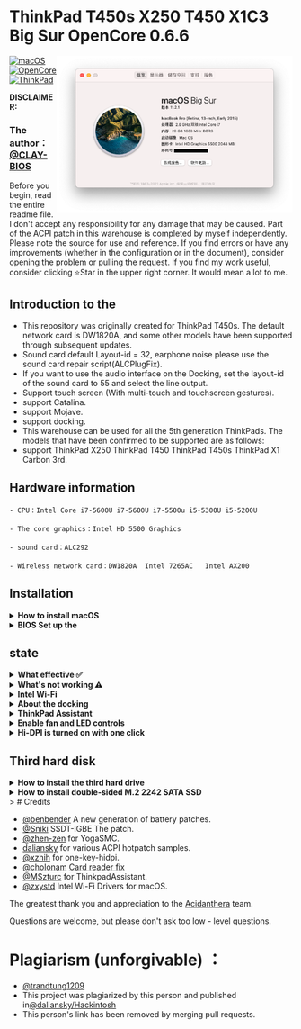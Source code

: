 # ThinkPad T450s X250 T450 X1C3 Big Sur OpenCore 0.6.6
<img align="right" src="/picture/Thismachine.png" alt="Lenovo Thinkpad T450s macOS Hackintosh OpenCore" width="420">

[![macOS](https://img.shields.io/badge/macOS-11.2.1-blue)](https://developer.apple.com/documentation/macos-release-notes)
[![OpenCore](https://img.shields.io/badge/OpenCore-0.6.6-green)](https://github.com/acidanthera/OpenCorePkg)
[![ThinkPad](https://img.shields.io/badge/ThinkPad-T450s.X250.T450.X1C3-orange)](https://think.lenovo.com.cn/index.html)

**DISCLAIMER:**

### The author：[@CLAY-BIOS](https://github.com/CLAY-BIOS)  
Before you begin, read the entire readme file.
I don't accept any responsibility for any damage that may be caused.
Part of the ACPI patch in this warehouse is completed by myself independently. Please note the source for use and reference.
If you find errors or have any improvements (whether in the configuration or in the document), consider opening the problem or pulling the request.
If you find my work useful, consider clicking ⭐️Star in the upper right corner.
It would mean a lot to me.


## Introduction to the

- This repository was originally created for ThinkPad T450s. The default network card is DW1820A, and some other models have been supported through subsequent updates.
- Sound card default Layout-id = 32, earphone noise please use the sound card repair script(ALCPlugFix).
- If you want to use the audio interface on the Docking, set the layout-id of the sound card to 55 and select the line output.
- Support touch screen (With multi-touch and touchscreen gestures).
- support Catalina.
- support Mojave.
- support docking.
- This warehouse can be used for all the 5th generation ThinkPads. The models that have been confirmed to be supported are as follows:
- support ThinkPad X250 ThinkPad T450 ThinkPad T450s ThinkPad X1 Carbon 3rd.

## Hardware information
```  
- CPU：Intel Core i7-5600U i7-5600U i7-5500u i5-5300U i5-5200U

- The core graphics：Intel HD 5500 Graphics 

- sound card：ALC292

- Wireless network card：DW1820A  Intel 7265AC   Intel AX200
```
## Installation

<details>  
<summary><strong>How to install macOS</strong></summary>
</br>

1. [Create an installation media](https://dortania.github.io/OpenCore-Install-Guide/installer-guide/#making-the-installer)
1. Download the [latest EFI folder](https://github.com/CLAY-BIOS/Lenovo-ThinkPad-T450s-Hackintosh-Big-Sur-OpenCore/releases) and copy it into the ESP partiton
1. Change your BIOS settings according to the table below
1. Boot from the USB installer (press `F12` to choose boot volume) and [start the installation process](https://dortania.github.io/OpenCore-Install-Guide/installation/installation-process.html#booting-the-opencore-usb)

</details>

<details>  
<summary><strong>BIOS Set up the </strong></summary>
</br>

**BIOS (1.37):**
-  Security -> Security Chip`: **Disabled**;
-  Memory Protection -> Execution Prevention`: **Enabled**;
-  Virtualization -> Intel Virtualization Technology`: **Enabled**;
-  Internal Device Access -> Bottom Cover Tamper Detection`: must be **Disabled**;
-  Anti-Theft -> Current Setting`: **Disabled**;
-  Anti-Theft -> Computrace -> Current Setting`: **Disabled**;
-  Secure Boot -> Secure Boot`: **Disabled**;
-  UEFI/Legacy Boot`: **UEFI Only**;
-  CSM Support`: **Yes**.

</details>

## state
<details>  
<summary><strong>What effective ✅</strong></summary>
</br>
 
- [x] CPUPower management
- [x] Intel HD 5500 Graphics 
- [x] The complete USB
- [x] camera
- [x] Sleep/wake up/shut down/restart
- [x] Intel Gigabit Ethernet (you can't use the Ethernet interface on your laptop after connecting to the docking station)
- [x] Wifi, Bluetooth, Airdrop, Handoff, Continuity      (using Intel-Wi-Fi will render some features unusable)
- [x] iMessage, FaceTime, App Store, iTunes Store
- [x] Speaker and headphone jack
- [x] Battery and complete battery information
- [x] Keyboard maps and hotkeys [ThinkpadAssistant](https://github.com/MSzturc/ThinkpadAssistant) 
- [x] The trackpad, the little red dot, and the physical button
- [x] Support touch screen      (With multi-touch and touchscreen gestures)
- [x] mini DisplayPort
- [x] SD card reader
- [x] Docking USB
- [x] Docking Ethernet
- [x] Docking Audio     ( Set layout-id of sound card to 55. )
- [x] Docking VGA
- [x] Docking DisplayPort
- [x] Docking DVI
- [x] Docking HDMI

</details>

<details>  
<summary><strong>What's not working ⚠️</strong></summary>
</br>

- [ ] VGA
- [ ] Sidecar
- [ ] The fingerprint

</details>

<details>  
<summary><strong>Intel Wi-Fi</strong></summary>
</br>

### Drive A：
- AirportItlwm.kext。
- To add AirPortitlWM. kext to your project, check it based on your system version, default to Big Sur.
- Separate airdrops are not available. Using AirPortitlWM. kext can cause trackpad and Bluetooth problems.
- The Intel Wi-Fi issue is not discussed because the driver is unstable.
- reference:  https://github.com/OpenIntelWireless/itlwm
![AirportItlwm](./picture/AirportItlwm.png)

### Drive B：
- AirPortOpenBSD.kext
- Airdrop, relay, and continuity are not available. Using AirportOpenBSD. Kext will not cause trackpad and Bluetooth issues.
- Interested friends can download their own try.
- reference:  https://github.com/a565109863/AirPortOpenBSD

</details>

<details>  
<summary><strong>About the docking</strong></summary>
</br>

- Use of docking can cause sleep problems, the solution is to add SSDT-IGBE patch to config.plist->ACPI.
- Flap mode cannot be used with SSDT-IGBE patch.
- The docking station is perfectly adapted, but some testing is needed. 
![Docking](./picture/Docking.png)

</details>

<details>  
<summary><strong>ThinkPad Assistant</strong></summary>
</br>

- Allows you to use all function keys on Thinkpad T450s X250 T450 laptop.
- Copy the ThinkpadAssistant into the Application folder.
- Start ThinkpadAssistant and check "Start when logged in" in the menu bar.
- F4: Mute / Unmute Microphone (with Status LED indication).
- F7: Screen mirroring / Screen extending.
- F8: Activate / Deactivate Wi-Fi.
- Left Shift+F8: Activate / Deactivate Bluetooth.
- F9: Open System Preferences.
- F12: Open Launchpad.
- FN+Space: Toggle Keyboard Backlight.
- FN + 4: Sleep shortcut.
  (press the sleep shortcut again during sleep to terminate sleep).
  (When an external monitor is connected, after pressing the sleep button, the working screen changes to an external monitor (the internal screen is turned off); pressing the sleep button again, the internal and external monitors return to normal.)
- PrtSc maps to F13: this can be set as screenshot in system preferences -> keyboard -> shortcut.

</details>

<details>  
<summary><strong>Enable fan and LED controls</strong></summary>
</br>

1. Download and install [YogaSMC-App-Release.dmg](https://github.com/zhen-zen/YogaSMC/releases) 
1. Open the application
1. Check the "Log in and Start" option

</details>

<details>  
<summary><strong>Hi-DPI is turned on with one click</strong></summary>
</br>

1. reference:   https://github.com/xzhih/one-key-hidpi

</details>

## Third hard disk 
<details>  
<summary><strong>How to install the third hard drive  </strong></summary>
</br>

1. ThinkPad X250 ThinkPad T450 ThinkPad T450s Can expand the third hard drive.
1. Purchase the third hard drive expansion board (pictured), which only supports single-sided M.2 2242 SATA SSD. 
![SATA-1](./picture/SATA-1.png)
1. Insert M.2 2242 SATA SSD。
![SATA-2](./picture/SATA-2.png)
1. Install it under the battery. 
![SATA-3](./picture/SATA-3.png)

</details>

<details>  
<summary><strong>How to install double-sided  M.2 2242 SATA SSD </strong></summary>
</br>


1. Insert the double-sided M.2 2242 SATA SSD into the expansion board. 
![SATA-4](./picture/SATA-4.png)
1. Then gently press down on the SSD and gently lift the expansion board. (This requires a little patience) .
![SATA-5](./picture/SATA-5.png)
![SATA-6](./picture/SATA-6.png)
1. Screw on the screws. 

</details>
> # Credits

- [@benbender](https://github.com/benbender/x1c6-hackintosh/blob/experimental/EFI/OC/dsl/SSDT-BATX.dsl) A new generation of battery patches.
- [@Sniki](https://github.com/Sniki?tab=repositories) SSDT-IGBE The patch.
- [@zhen-zen](https://github.com/zhen-zen) for YogaSMC.
- [daliansky](https://github.com/daliansky/OC-little) for various ACPI hotpatch samples.  
- [@xzhih](https://github.com/xzhih) for one-key-hidpi.  
- [@cholonam](https://github.com/cholonam/Sinetek-rtsx) [Card reader fix](https://github.com/cholonam/Sinetek-rtsx/pull/18)
- [@MSzturc](https://github.com/MSzturc/ThinkpadAssistant) for ThinkpadAssistant.
- [@zxystd](https://github.com/OpenIntelWireless/itlwm) Intel Wi-Fi Drivers for macOS.

The greatest thank you and appreciation to the [Acidanthera](https://github.com/acidanthera) team.

Questions are welcome, but please don't ask too low - level questions.


# Plagiarism (unforgivable) ：
- [@trandtung1209](https://github.com/trandtung1209/EFI-X1C3-BigSur)
- This project was plagiarized by this person and published in[@daliansky/Hackintosh](https://github.com/daliansky/Hackintosh/pulls)
- This person's link has been removed by merging pull requests.
